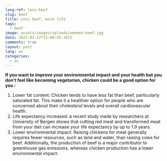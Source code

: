 ```yaml
---
lang-ref: less-beef
slug: beef
title: Less beef, more life
tags:
  - beef
image: assets/images/uploads/omnmen-beef.jpg
date: 2023-03-22T15:00:59.242Z
comments: true
layout: post
lang: en
categories:
  - en
---
```

**If you want to improve your environmental impact and your health but you don’t feel like becoming vegetarian, chicken could be a good option for you :**

1. Lower fat content: Chicken tends to have less fat than beef, particularly saturated fat. This make it a healthier option for people who are concerned about their cholesterol levels and overall cardiovascular health.
2. Life expectancy increased: a recent study made by researchers at University of Bergen shows that cutting red meat and transformed meat from your diet can increase your life expectancy by up to 1.9 years. 
3. Lower environmental impact: Raising chickens for meat generally requires fewer resources, such as land and water, than raising cows for beef. Additionally, the production of beef is a major contributor to greenhouse gas emissions, whereas chicken production has a lower environmental impact.